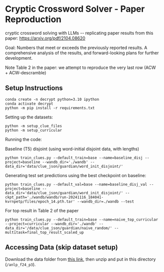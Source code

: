 # Cryptic Crossword Solver - Paper Reproduction
cryptic crossword solving with LLMs -- replicating paper results from this paper: https://arxiv.org/pdf/2104.08620

Goal: Numbers that meet or exceeds the previously reported results. A comprehensive analysis of the results, and forward-looking plans for further development.

Note Table 2 in the paper: we attempt to reproduce the very last row (ACW + ACW-descramble)

## Setup Instructions

```
conda create -n decrypt python=3.10 ipython
conda activate decrypt
python -m pip install -r requirements.txt
```

Setting up the datasets: 

```
python -m setup_clue_files
python -m setup_curricular
```

Running the code: 


Baseline (T5) disjoint (using word-initial disjoint data, with lengths)
```
python train_clues.py --default_train=base --name=baseline_disj --project=baseline --wandb_dir='./wandb' --data_dir='data/clue_json/guardian/word_init_disjoint/'
```

Generating test set predictions using the best checkpoint on baseline: 
```
python train_clues.py --default_val=base --name=baseline_disj_val --project=baseline --data_dir='data/clue_json/guardian/word_init_disjoint/' --ckpt_path='./wandb/wandb/run-20241116_184041-kvrnpetp/files/epoch_14.pth.tar' --wandb_dir=./wandb --test
```

For top result in Table 2 of the paper

```
python train_clues.py --default_train=base --name=naive_top_curricular --project=curricular --wandb_dir='./wandb' --data_dir='/data/clue_json/guardian/naive_random/' --multitask=final_top_result_scaled_up
```

## Accessing Data (skip dataset setup)

Download the data folder from [this link](https://drive.google.com/file/d/1gJLNPqzeCq6uIp_cXujjixKYWT1h9Z09/view?usp=sharing), then unzip and put in this directory (`/anlp_f24_p3`). 
